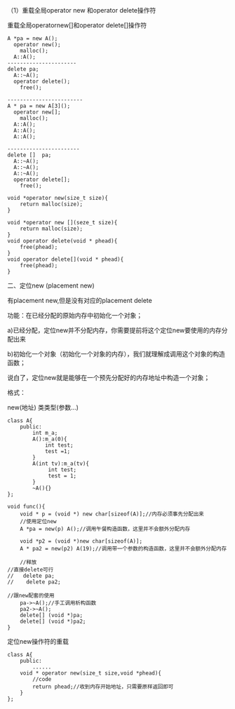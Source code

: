 （1）重载全局operator new 和operator delete操作符

重载全局operatornew[]和operator delete[]操作符

```
A *pa = new A();
  operator new();
    malloc();
  A::A();
----------------------
delete pa;
  A::~A();
  operator delete();
    free();

------------------------
A * pa = new A[3]();
  operator new[];
    malloc();
  A::A();
  A::A();
  A::A();
  
-----------------------
delete []  pa;
  A::~A();
  A::~A();
  A::~A();
  operator delete[];
    free();
```

```
void *operator new(size_t size){
    return malloc(size);
}

void *operator new [](seze_t size){
    return malloc(size);
}
void operator delete(void * phead){
    free(phead);
}
void operator delete[](void * phead){
    free(phead);
}
```

二、定位new (placement new)

有placement new,但是没有对应的placement delete

功能：在已经分配的原始内存中初始化一个对象；

a)已经分配，定位new并不分配内存，你需要提前将这个定位new要使用的内存分配出来

b)初始化一个对象（初始化一个对象的内存），我们就理解成调用这个对象的构造函数；

说白了，定位new就是能够在一个预先分配好的内存地址中构造一个对象；

格式：

new(地址) 类类型(参数...)

```
class A{
    public:
        int m_a;
        A():m_a(0){
            int test;
            test =1;        
        }
        A(int tv):m_a(tv){
             int test;
             test = 1;       
        }
        ~A(){}
};

void func(){
    void * p = (void *) new char[sizeof(A)];//内存必须事先分配出来
    //使用定位new
    A *pa = new(p) A();//调用午餐构造函数，这里并不会额外分配内存

    void *p2 = (void *)new char[sizeof(A)];
    A * pa2 = new(p2) A(19);//调用带一个参数的构造函数，这里并不会额外分配内存
    
    //释放
//直接delete可行
//   delete pa;
//    delete pa2;

//跟new配套的使用
    pa->~A();//手工调用析构函数
    pa2->~A();
    delete[] (void *)pa;
    delete[] (void *)pa2;
}
```

定位new操作符的重载

```
class A{
    public:
        ......
    void * operator new(size_t size,void *phead){
        //code
        return phead;//收到内存开始地址，只需要原样返回即可    
    }
};
```
